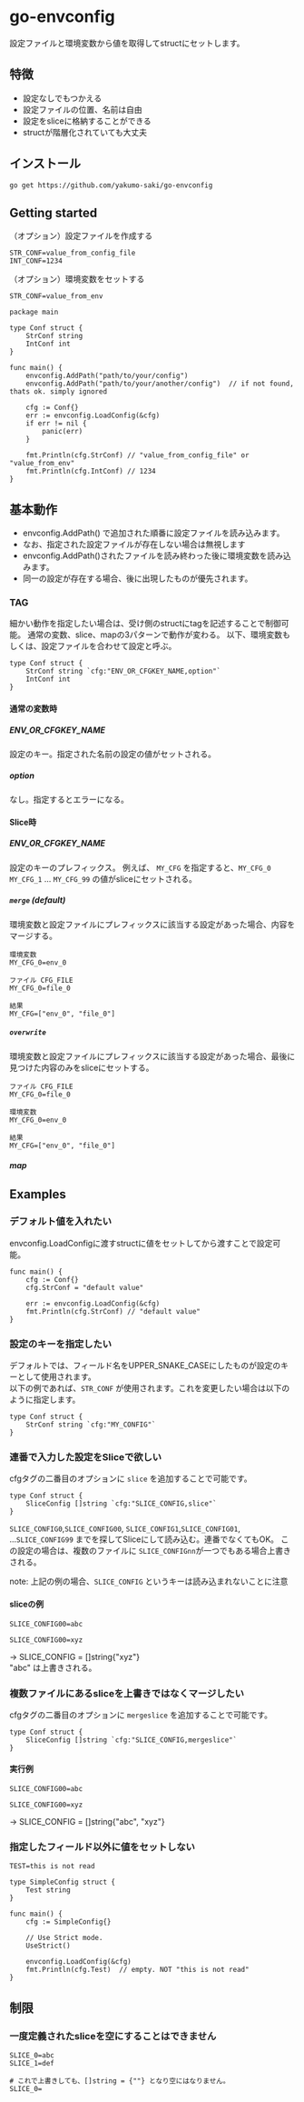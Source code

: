 # go-envconfig

設定ファイルと環境変数から値を取得してstructにセットします。  

## 特徴

* 設定なしでもつかえる
* 設定ファイルの位置、名前は自由
* 設定をsliceに格納することができる
* structが階層化されていても大丈夫

## インストール

```
go get https://github.com/yakumo-saki/go-envconfig
```

## Getting started

（オプション）設定ファイルを作成する
```
STR_CONF=value_from_config_file
INT_CONF=1234
```

（オプション）環境変数をセットする
```
STR_CONF=value_from_env
```

```golang
package main

type Conf struct {
    StrConf string
    IntConf int
}

func main() {
    envconfig.AddPath("path/to/your/config")        
    envconfig.AddPath("path/to/your/another/config")  // if not found, thats ok. simply ignored
    
    cfg := Conf{}
    err := envconfig.LoadConfig(&cfg)
    if err != nil {
        panic(err)
    }

    fmt.Println(cfg.StrConf) // "value_from_config_file" or "value_from_env"
    fmt.Println(cfg.IntConf) // 1234
}
```

## 基本動作

* envconfig.AddPath() で追加された順番に設定ファイルを読み込みます。
* なお、指定された設定ファイルが存在しない場合は無視します
* envconfig.AddPath()されたファイルを読み終わった後に環境変数を読み込みます。
* 同一の設定が存在する場合、後に出現したものが優先されます。

### TAG

細かい動作を指定したい場合は、受け側のstructにtagを記述することで制御可能。
通常の変数、slice、mapの3パターンで動作が変わる。
以下、環境変数もしくは、設定ファイルを合わせて設定と呼ぶ。

```golang
type Conf struct {
    StrConf string `cfg:"ENV_OR_CFGKEY_NAME,option"`
    IntConf int
}
```

#### 通常の変数時

##### ENV_OR_CFGKEY_NAME

設定のキー。指定された名前の設定の値がセットされる。

##### option

なし。指定するとエラーになる。

#### Slice時

##### ENV_OR_CFGKEY_NAME

設定のキーのプレフィックス。
例えば、 `MY_CFG` を指定すると、`MY_CFG_0` `MY_CFG_1` ... `MY_CFG_99` の値がsliceにセットされる。

##### `merge` (default)

環境変数と設定ファイルにプレフィックスに該当する設定があった場合、内容をマージする。

```
環境変数 
MY_CFG_0=env_0

ファイル CFG_FILE
MY_CFG_0=file_0

結果
MY_CFG=["env_0", "file_0"]
```

##### `overwrite` 

環境変数と設定ファイルにプレフィックスに該当する設定があった場合、最後に見つけた内容のみをsliceにセットする。

```
ファイル CFG_FILE
MY_CFG_0=file_0

環境変数 
MY_CFG_0=env_0

結果
MY_CFG=["env_0", "file_0"]
```

##### map

## Examples

### デフォルト値を入れたい

envconfig.LoadConfigに渡すstructに値をセットしてから渡すことで設定可能。  

```golang
func main() {
    cfg := Conf{}
    cfg.StrConf = "default value"

    err := envconfig.LoadConfig(&cfg)
    fmt.Println(cfg.StrConf) // "default value"
}
```


### 設定のキーを指定したい

デフォルトでは、フィールド名をUPPER_SNAKE_CASEにしたものが設定のキーとして使用されます。  
以下の例であれば、`STR_CONF` が使用されます。これを変更したい場合は以下のように指定します。

```golang
type Conf struct {
    StrConf string `cfg:"MY_CONFIG"`
}
```

### 連番で入力した設定をSliceで欲しい

cfgタグの二番目のオプションに `slice` を追加することで可能です。


```golang
type Conf struct {
    SliceConfig []string `cfg:"SLICE_CONFIG,slice"`
}
```

`SLICE_CONFIG0`,`SLICE_CONFIG00`,
`SLICE_CONFIG1`,`SLICE_CONFIG01`,
...`SLICE_CONFIG99` までを探してSliceにして読み込む。連番でなくてもOK。
この設定の場合は、複数のファイルに `SLICE_CONFIGnn`が一つでもある場合上書きされる。

note: 上記の例の場合、`SLICE_CONFIG` というキーは読み込まれないことに注意

#### sliceの例

```config1
SLICE_CONFIG00=abc
```

```config2
SLICE_CONFIG00=xyz
```

→ SLICE_CONFIG = []string{"xyz"}  
"abc" は上書きされる。

### 複数ファイルにあるsliceを上書きではなくマージしたい

cfgタグの二番目のオプションに `mergeslice` を追加することで可能です。

```golang
type Conf struct {
    SliceConfig []string `cfg:"SLICE_CONFIG,mergeslice"`
}
```

#### 実行例

```config1
SLICE_CONFIG00=abc
```

```config2
SLICE_CONFIG00=xyz
```

→ SLICE_CONFIG = []string{"abc", "xyz"}

### 指定したフィールド以外に値をセットしない

```
TEST=this is not read
```

```golang
type SimpleConfig struct {
	Test string
}

func main() {
    cfg := SimpleConfig{}
    
    // Use Strict mode.
    UseStrict() 
    
    envconfig.LoadConfig(&cfg)
    fmt.Println(cfg.Test)  // empty. NOT "this is not read"
}
```

## 制限

### 一度定義されたsliceを空にすることはできません

```config1
SLICE_0=abc
SLICE_1=def
```

```config2
# これで上書きしても、[]string = {""} となり空にはなりません。
SLICE_0=
```